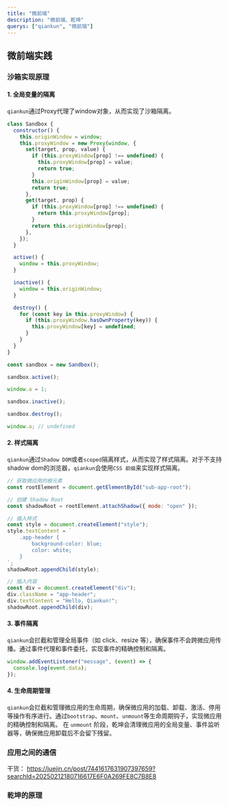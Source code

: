 ```yaml
---
title: "微前端"
description: "微前端、乾坤"
querys: ["qiankun", "微前端"]
---
```


## 微前端实践

### 沙箱实现原理

#### 1. 全局变量的隔离

`qiankun`通过Proxy代理了window对象，从而实现了沙箱隔离。

```js
class Sandbox {
  constructor() {
    this.originWindow = window;
    this.proxyWindow = new Proxy(window, {
      set(target, prop, value) {
        if (this.proxyWindow[prop] !== undefined) {
          this.proxyWindow[prop] = value;
          return true;
        }
        this.originWindow[prop] = value;
        return true;
      },
      get(target, prop) {
        if (this.proxyWindow[prop] !== undefined) {
          return this.proxyWindow[prop];
        }
        return this.originWindow[prop];
      },
    });
  }

  active() {
    window = this.proxyWindow;
  }

  inactive() {
    window = this.originWindow;
  }

  destroy() {
    for (const key in this.proxyWindow) {
      if (this.proxyWindow.hasOwnProperty(key)) {
        this.proxyWindow[key] = undefined;
      }
    }
  }
}

const sandbox = new Sandbox();

sandbox.active();

window.a = 1;

sandbox.inactive();

sandbox.destroy();

window.a; // undefined
```

#### 2. 样式隔离

`qiankun`通过`Shadow DOM`或者`scoped`隔离样式，从而实现了样式隔离。对于不支持shadow dom的浏览器，`qiankun`会使用`CSS 前缀`来实现样式隔离。

```js
// 获取微应用的根元素
const rootElement = document.getElementById("sub-app-root");

// 创建 Shadow Root
const shadowRoot = rootElement.attachShadow({ mode: "open" });

// 插入样式
const style = document.createElement("style");
style.textContent = `
    .app-header {
        background-color: blue;
        color: white;
    }
`;
shadowRoot.appendChild(style);

// 插入内容
const div = document.createElement("div");
div.className = "app-header";
div.textContent = "Hello, Qiankun!";
shadowRoot.appendChild(div);
```

#### 3. 事件隔离

`qiankun`会拦截和管理全局事件（如 click、resize 等），确保事件不会跨微应用传播。通过事件代理和事件委托，实现事件的精确控制和隔离。

```js
window.addEventListener("message", (event) => {
  console.log(event.data);
});
```

#### 4. 生命周期管理

`qiankun`会拦截和管理微应用的生命周期，确保微应用的加载、卸载、激活、停用等操作有序进行。通过`bootstrap`、`mount`、`unmount`等生命周期钩子，实现微应用的精确控制和隔离。
在 `unmount` 阶段，乾坤会清理微应用的全局变量、事件监听器等，确保微应用卸载后不会留下残留。

### 应用之间的通信

干货：
<https://juejin.cn/post/7441617631907397659?searchId=20250212180716617E6F0A269FE8C7B8E8>

### 乾坤的原理
